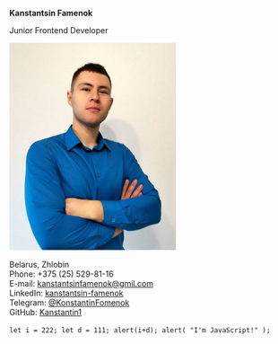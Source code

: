 **Kanstantsin Famenok**

Junior Frontend Developer

![MyPhoto](img/myPhoto.jpg)

Belarus, Zhlobin  
Phone: +375 (25) 529-81-16  
E-mail: kanstantsinfamenok@gmil.com  
LinkedIn: [kanstantsin-famenok](https://www.linkedin.com/in/kanstantsin-famenok-24934923b)    
Telegram: [@KonstantinFomenok](https://t.me/KonstantinFomenok)   
GitHub: [Kanstantin1](https://github.com/Kanstantin1)  







`let i = 222;
let d = 111;
alert(i+d);
alert( "I'm JavaScript!" );`